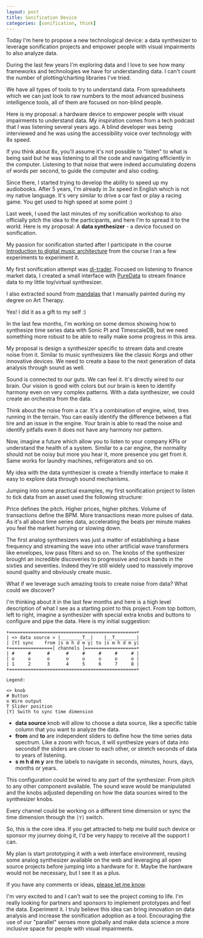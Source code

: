 ```yaml
---
layout: post
title: Sonification Device
categories: [sonification, think]
---
```


Today I'm here to propose a new technological device: a data synthesizer to
leverage sonification projects and empower people with visual impairments to
also analyze data.

During the last few years I'm exploring data and I love to see how many
frameworks and technologies we have for understanding data. I can't count the 
number of plotting/charting libraries I've tried.

We have all types of tools to try to understand data. From spreadsheets which we
can just look to raw numbers to the most advanced business intelligence tools,
all of them are focused on non-blind people.

Here is my proposal: a hardware device to empower people with visual impairments
to understand data. My inspiration comes from a tech podcast that I was listening 
several years ago. A blind developer was being interviewed and he was using the
accessibility voice over technology with 8x speed.

If you think about 8x, you'll assume it's not possible to "listen" to what is
being said but he was listening to all the code and navigating efficiently in
the computer. Listening to that noise that were indeed accumulating dozens of
words per second, to guide the computer and also coding.

Since there, I started trying to develop the ability to speed up my audiobooks.
After 5 years, I'm already in 3x speed in English which is not my native language.
It's very similar to drive a car fast or play a racing game. You get used to
high speed at some point :)

Last week, I used the last minutes of my sonification workshop to also officially
pitch the idea to the participants, and here I'm to spread it to the world.
Here is my proposal: A **data synthesizer** - a device focused on sonification.


My passion for sonification started after I participate in the course
[Introduction to digital music architecture](https://coursera.org/) from the course
I ran a few experiments to experiment it.

My first sonification attempt was [dj-trader](https://github.com/jonatas/dj-trader).
Focused on listening to finance market data, I created a small interface with
[PureData](https://puredata.info) to stream finance data to my little toy/virtual synthesizer.

I also extracted sound from [mandalas](https://github.com/jonatas/mandalas)
that I manually painted during my degree on Art Therapy.

Yes! I did it as a gift to my self :)

In the last few months, I'm working on some demos showing how to synthesize time
series data with Sonic PI and TimescaleDB, but we need something more robust to
be able to really make some progress in this area.

My proposal is design a synthesizer specific to stream data and create noise
from it. Similar to music synthesizers like the classic Korgs and other
innovative devices. We need to create a base to the next generation of data
analysis through sound as well.

Sound is connected to our guts. We can feel it. It's directly wired to our
brain. Our vision is good with colors but our brain is keen to identify harmony 
even on very complex patterns. With a data synthesizer, we could create an
orchestra from the data.

Think about the noise from a car. It's a combination of engine, wind, tires
running in the terrain. You can easily identify the difference between a flat
tire and an issue in the engine. Your brain is able to read the noise and
identify pitfalls even it does not have any harmony nor pattern.

Now, imagine a future which allow you to listen to your company KPIs or
understand the health of a system. Similar to a car engine, the normality should
not be noisy but more you hear it, more presence you get from it.
Same works for laundry machines, refrigerators and so on.

My idea with the data synthesizer is create a friendly interface to make it easy
to explore data through sound mechanisms.

Jumping into some practical examples, my first sonification project to listen to
tick data from an asset used the following structure:

Price defines the pitch. Higher prices, higher pitches.
Volume of transactions define the BPM. More transactions mean more pulses of
data. As it's all about time series data, accelerating the beats per minute
makes you feel the market hurrying or slowing down.

The first analog synthesizers was just a matter of establishing a base frequency
and streaming the wave into other artificial wave transformers like envelopes,
low pass filters and so on. The knobs of the synthesizer brought an incredible
discoveries to progressive and rock bands in the sixties and seventies. Indeed
they're still widely used to massively improve sound quality and obviously
create music.

What if we leverage such amazing tools to create noise from data? What could we
discover?

I'm thinking about it in the last few months and here is a high level
description of what I see as a starting point to this project. From top bottom,
left to right, imagine a synthesizer with special extra knobs and buttons to
configure and pipe the data. Here is my initial suggestion:

```
+===============================================+
| <> data source > |________T__|    |__T________|
| [Y] sync    from |s m h d m y| to |s m h d m y|
+================[ channels ]===================+
| #     #      #      #     #     #     #     # |
| o     o      o      o     o     o     o     o |
| 1     2      3      4     5     6     7     8 |
+===============================================+

Legend:

<> knob
# Button
o Wire output
T Slider position
[Y] Swith to sync time dimension
```

* **data source** knob will allow to choose a data source, like a specific table column that you want to analyze the data.
* **from** and **to** are independent sliders to define how the time series data spectrum. Like a zoom with focus, it will synthesize years of data into secondsif the sliders are closer to each other, or stretch seconds of data to years of listening.
* **s m h d m y** are the labels to navigate in seconds, minutes, hours, days, months or years.

This configuration could be wired to any part of the synthesizer. From pitch to
any other component available. The sound wave would be manipulated and the knobs
adjusted depending on how the data sources wired to the synthesizer knobs.

Every channel could be working on a different time dimension or sync the time
dimension through the `[Y]` switch.

So, this is the core idea. If you get attracted to help me build such device or
sponsor my journey doing it, I'd be very happy to receive all the support I can.

My plan is start prototyping it with a web interface environment, reusing some analog synthesizer available on the web and leveraging all open source projects before jumping into a hardware for it. Maybe the hardware would not be necessary, but I see it as a plus.

If you have any comments or ideas, [please let me know](https://www.linkedin.com/in/jonatasdp/).

I'm very excited to and I can't wait to see the project coming to life. I'm really
looking for partners and sponsors to implement prototypes and feel the data.
Experiment it. I truly believe this idea can bring innovation on data analysis
and increase the sonification adoption as a tool. Encouraging the use of our
"parallel" senses more globally and make data science a more inclusive space
for people with visual impairments.

